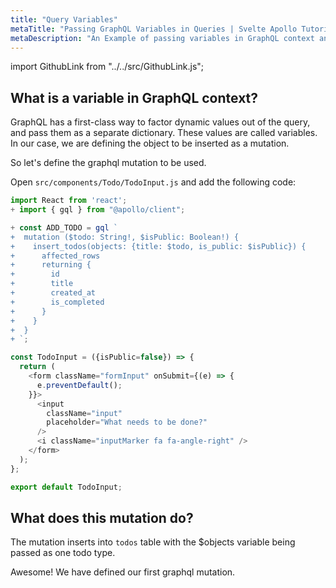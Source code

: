 ```yaml
---
title: "Query Variables"
metaTitle: "Passing GraphQL Variables in Queries | Svelte Apollo Tutorial"
metaDescription: "An Example of passing variables in GraphQL context and usage of Apollo GraphQL Mutation variables in React app."
---
```


import GithubLink from "../../src/GithubLink.js";

## What is a variable in GraphQL context?

GraphQL has a first-class way to factor dynamic values out of the query, and pass them as a separate dictionary. These values are called variables. In our case, we are defining the object to be inserted as a mutation.

So let's define the graphql mutation to be used.

Open `src/components/Todo/TodoInput.js` and add the following code:

<GithubLink link="https://github.com/hasura/learn-graphql/blob/master/tutorials/frontend/react-apollo-hooks/app-final/src/components/Todo/TodoInput.js" text="src/components/Todo/TodoInput.js" />

```javascript
import React from 'react';
+ import { gql } from "@apollo/client";

+ const ADD_TODO = gql `
+  mutation ($todo: String!, $isPublic: Boolean!) {
+    insert_todos(objects: {title: $todo, is_public: $isPublic}) {
+      affected_rows
+      returning {
+        id
+        title
+        created_at
+        is_completed
+      }
+    }
+  }
+ `;

const TodoInput = ({isPublic=false}) => {
  return (
    <form className="formInput" onSubmit={(e) => {
      e.preventDefault();
    }}>
      <input
        className="input"
        placeholder="What needs to be done?"
      />
      <i className="inputMarker fa fa-angle-right" />
    </form>
  );
};

export default TodoInput;
```

## What does this mutation do?

The mutation inserts into `todos` table with the $objects variable being passed as one todo type.

Awesome! We have defined our first graphql mutation.
